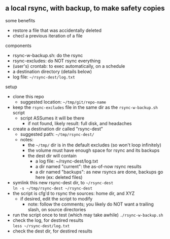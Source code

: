 ## a local rsync, with backup, to make safety copies
some benefits
- restore a file that was accidentally deleted
- checl a previous iteration of a file

components
- rsync-w-backup.sh: do the rsync
- rsync-excludes: do NOT rsync everything
- (user's) crontab: to exec automatically, on a schedule
- a destination directory (details below)
- log file: `~/rsync-dest/log.txt`

setup
- clone this repo
  - suggested location: `~/tmp/git/repo-name`
- keep the `rsync-excludes` file in the same dir as the `rsync-w-backup.sh` script
  - script ASSumes it will be there
    - if not found, likely result: full disk, and headaches
- create a destination dir called "rsync-dest"
  - suggested path: `~/tmp/rsync-dest/`
  - notes:
    - the `~/tmp/` dir is in the default excludes (so won't loop infinitely)
    - the volume must have enough space for rsync and its backups
    - the dest dir will contain
      - a log file: ~/rsync-dest/log.txt
      - a dir named "current": the as-of-now rsync results
      - a dir named "backups": as new rsyncs are done, backups go here (ex: deleted files)
- symlink this new rsync-dest dir, to `~/rsync-dest`  
`ln -s ~/tmp/rsync-dest ~/rsync-dest`
- the script is cfg'd to rsync the sources: home dir, and XYZ
  - if desired, edit the script to modify
    - note: follow the comments; you likely do NOT want a trailing slash, on source directories
- run the script once to test (which may take awhile)
`./rsync-w-backup.sh`
- check the log, for destired results  
`less ~/rsync-dest/log.txt`
- check the dest dir, for destired results